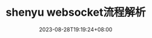 ---
title: "shenyu websocket流程解析"
description: 
date: 2023-08-28T19:19:24+08:00
image: https://shenyu.apache.org/zh/img/logo.svg
math: 
license: 
hidden: false
categories:
    - Java
tags:
    - 源码阅读
comments: true
draft: false
---